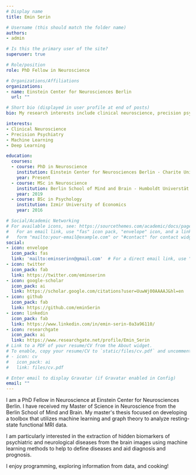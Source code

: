 ```yaml
---
# Display name
title: Emin Serin

# Username (this should match the folder name)
authors:
- admin

# Is this the primary user of the site?
superuser: true

# Role/position
role: PhD Fellow in Neuroscience

# Organizations/Affiliations
organizations:
- name: Einstein Center for Neurosciences Berlin
  url: ""

# Short bio (displayed in user profile at end of posts)
bio: My research interests include clinical neuroscience, precision psychiatry, machine learning and deep learning. 

interests:
- Clinical Neuroscience
- Precision Psychiatry
- Machine Learning
- Deep Learning

education:
  courses:
  - course: PhD in Neuroscience
    institution: Einstein Center for Neurosciences Berlin - Charite Universtätsmedizin Berlin
    year: Present
  - course: MSc in Neuroscience
    institution: Berlin School of Mind and Brain - Humboldt Universtät zu Berlin
    year: 2019
  - course: BSc in Psychology
    institution: Izmir University of Economics
    year: 2016

# Social/Academic Networking
# For available icons, see: https://sourcethemes.com/academic/docs/page-builder/#icons
#   For an email link, use "fas" icon pack, "envelope" icon, and a link in the
#   form "mailto:your-email@example.com" or "#contact" for contact widget.
social:
- icon: envelope
  icon_pack: fas
  link: 'mailto:eminserinn@gmail.com'  # For a direct email link, use "mailto:test@example.org".
- icon: twitter
  icon_pack: fab
  link: https://twitter.com/eminserinn
- icon: google-scholar
  icon_pack: ai
  link: https://scholar.google.com/citations?user=UuwWj00AAAAJ&hl=en
- icon: github
  icon_pack: fab
  link: https://github.com/eminSerin
- icon: linkedin
  icon_pack: fab
  link: https://www.linkedin.com/in/emin-serin-0a3a96110/
- icon: researchgate
  icon_pack: ai
  link: https://www.researchgate.net/profile/Emin_Serin
# Link to a PDF of your resume/CV from the About widget.
# To enable, copy your resume/CV to `static/files/cv.pdf` and uncomment the lines below.
# - icon: cv
#   icon_pack: ai
#   link: files/cv.pdf

# Enter email to display Gravatar (if Gravatar enabled in Config)
email: ""
---
```


I am a PhD Fellow in Neuroscience at Einstein Center for Neurosciences Berlin. I have received my Master of Science in Neuroscience from the Berlin School of Mind and Brain. My master's thesis focused on developing a toolbox that utilizes machine learning and graph theory to analyze resting-state functional MRI data.

I am particularly interested in the extraction of hidden biomarkers of psychiatric and neurological diseases from the brain images using machine learning methods to help to define diseases and aid diagnosis and prognosis. 

I enjoy programming, exploring information from data, and cooking!


